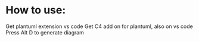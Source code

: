 # How to use:

Get plantuml extension vs code
Get C4 add on for plantuml, also on vs code
Press Alt D to generate diagram
